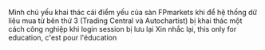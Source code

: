 Mình chủ yếu khai thác cái điểm yếu của sàn FPmarkets khi để hệ thống dữ liệu mua từ bên thứ 3 (Trading Central và Autochartist) bị khai thác một cách công nghiệp khi login session bị lưu lại
Xin nhắc lại, this only for education, c'est pour l'éducation
